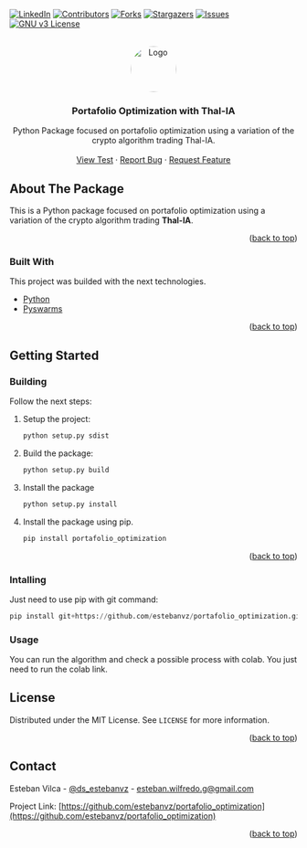 <div id="top"></div>

[![LinkedIn][linkedin-shield]][linkedin-url]
[![Contributors][contributors-shield]][contributors-url]
[![Forks][forks-shield]][forks-url]
[![Stargazers][stars-shield]][stars-url]
[![Issues][issues-shield]][issues-url]
[![GNU v3 License][license-shield]][license-url]



<!-- PROJECT LOGO -->
<br />
<div align="center">
  <a href="https://github.com/estebanvz/portafolio_optimization/">
    <img src="https://avatars.githubusercontent.com/u/65377832?s=400&u=12c57a2350bcd69068ced71f630ca0d5559e6621&v=4)}" alt="Logo" width="80" height="80" style="border-radius:100%">
  </a>

  <h3 align="center"> Portafolio Optimization with Thal-IA
</h3>

  <p align="center">
    Python Package focused on portafolio optimization using a variation of the crypto algorithm trading Thal-IA.
    <br />
    <!-- <a href="https://github.com/estebanvz/portafolio_optimization"><strong>Explore the docs »</strong></a>
    <br /> -->
    <br />
    <a href="https://github.com/estebanvz/portafolio_optimization/">View Test</a>
    ·
    <a href="https://github.com/estebanvz/portafolio_optimization/issues">Report Bug</a>
    ·
    <a href="https://github.com/estebanvz/portafolio_optimization/issues">Request Feature</a>
  </p>
</div>



<!-- TABLE OF CONTENTS
<details>
  <summary>Table of Contents</summary>
  <ol>
    <li>
      <a href="#about-the-project">About The Project</a>
      <ul>
        <li><a href="#built-with">Built With</a></li>
      </ul>
    </li>
    <li>
      <a href="#getting-started">Getting Started</a>
      <ul>
        <li><a href="#prerequisites">Prerequisites</a></li>
        <li><a href="#installation">Installation</a></li>
      </ul>
    </li>
    <li><a href="#usage">Usage</a></li>
    <li><a href="#roadmap">Roadmap</a></li>
    <li><a href="#contributing">Contributing</a></li>
    <li><a href="#license">License</a></li>
    <li><a href="#contact">Contact</a></li>
    <li><a href="#acknowledgments">Acknowledgments</a></li>
  </ol>
</details> -->



<!-- ABOUT THE PROJECT -->
## About The Package

This is a Python package focused on portafolio optimization using a variation of the crypto algorithm trading **Thal-IA**.

<p align="right">(<a href="#top">back to top</a>)</p>



### Built With

This project was builded with the next technologies.

* [Python](https://python.org/)
* [Pyswarms](https://pyswarms.readthedocs.io/en/latest/index.html)

<p align="right">(<a href="#top">back to top</a>)</p>



<!-- GETTING STARTED -->
## Getting Started


<!-- ### Prerequisites

You need the next components to run this project.
* Docker. To install it follow these steps [Click](https://docs.docker.com/get-docker/). 
  On Ubuntu, you can run:
```sh
sudo apt-get install docker-ce docker-ce-cli containerd.io
```
* Visual Studio Code. To install it follow these steps [Click](https://code.visualstudio.com/download). On Ubuntu, you can run:
```sh
sudo snap install code --classic
```
* Install the visual studio code extension "Remote - Containers" -->
### Building

Follow the next steps:

1. Setup the project:
   ```python
   python setup.py sdist
   ```
2. Build the package:
   ```python
   python setup.py build
   ```
3. Install the package
   ```python
   python setup.py install
   ```
4. Install the package using pip.
    ```bash
    pip install portafolio_optimization
    ```
<p align="right">(<a href="#top">back to top</a>)</p>

### Intalling

Just need to use pip with git command:
```python
pip install git+https://github.com/estebanvz/portafolio_optimization.git
```

### Usage

You can run the algorithm and check a possible process with colab. You just need to run the colab link.


<!-- USAGE EXAMPLES
## Usage

Use this space to show useful examples of how a project can be used. Additional screenshots, code examples and demos work well in this space. You may also link to more resources.

_For more examples, please refer to the [Documentation](https://example.com)_

<p align="right">(<a href="#top">back to top</a>)</p>



<!-- ROADMAP -->
<!-- ## Roadmap

- [x] Add Changelog
- [x] Add back to top links
- [ ] Add Additional Templates w/ Examples
- [ ] Add "components" document to easily copy & paste sections of the readme
- [ ] Multi-language Support
    - [ ] Chinese
    - [ ] Spanish

See the [open issues](https://github.com/estebanvz/portafolio_optimization/issues) for a full list of proposed features (and known issues).

<p align="right">(<a href="#top">back to top</a>)</p> -->

<!-- LICENSE -->
## License

Distributed under the MIT License. See `LICENSE` for more information.

<p align="right">(<a href="#top">back to top</a>)</p>



<!-- CONTACT -->
## Contact

Esteban Vilca - [@ds_estebanvz](https://twitter.com/ds_estebanvz) - [esteban.wilfredo.g@gmail.com](mailto:esteban.wilfredo.g@gmail.com)

Project Link: [https://github.com/estebanvz/portafolio_optimization](https://github.com/estebanvz/portafolio_optimization)

<p align="right">(<a href="#top">back to top</a>)</p>



<!-- MARKDOWN LINKS & IMAGES -->
<!-- https://www.markdownguide.org/basic-syntax/#reference-style-links -->
[contributors-shield]: https://img.shields.io/github/contributors/estebanvz/portafolio_optimization.svg
[contributors-url]: https://github.com/estebanvz/portafolio_optimization/graphs/contributors
[forks-shield]: https://img.shields.io/github/forks/estebanvz/portafolio_optimization.svg
[forks-url]: https://github.com/estebanvz/portafolio_optimization/network/members
[stars-shield]: https://img.shields.io/github/stars/estebanvz/portafolio_optimization.svg
[stars-url]: https://github.com/estebanvz/portafolio_optimization/stargazers
[issues-shield]: https://img.shields.io/github/issues/estebanvz/portafolio_optimization.svg
[issues-url]: https://github.com/estebanvz/portafolio_optimization/issues
[license-shield]: https://img.shields.io/github/license/estebanvz/portafolio_optimization.svg
[license-url]: https://github.com/estebanvz/portafolio_optimization/blob/main/LICENSE
[linkedin-shield]: https://img.shields.io/badge/-LinkedIn-black.svg?=linkedin&colorB=888
[linkedin-url]: https://linkedin.com/in/estebanvz
[product-screenshot]: images/screenshot.png
